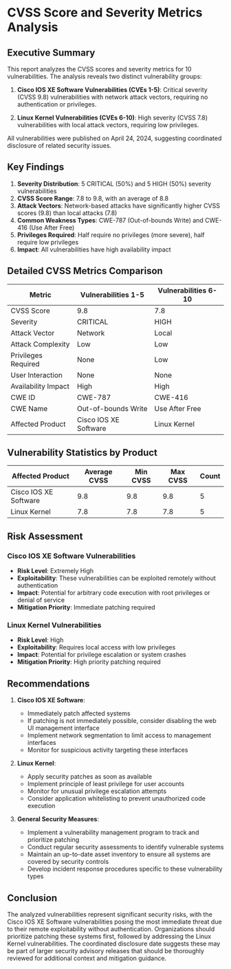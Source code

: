 # CVSS Score and Severity Metrics Analysis

## Executive Summary

This report analyzes the CVSS scores and severity metrics for 10 vulnerabilities. The analysis reveals two distinct vulnerability groups:

1. **Cisco IOS XE Software Vulnerabilities (CVEs 1-5)**: Critical severity (CVSS 9.8) vulnerabilities with network attack vectors, requiring no authentication or privileges.

2. **Linux Kernel Vulnerabilities (CVEs 6-10)**: High severity (CVSS 7.8) vulnerabilities with local attack vectors, requiring low privileges.

All vulnerabilities were published on April 24, 2024, suggesting coordinated disclosure of related security issues.

## Key Findings

1. **Severity Distribution**: 5 CRITICAL (50%) and 5 HIGH (50%) severity vulnerabilities
2. **CVSS Score Range**: 7.8 to 9.8, with an average of 8.8
3. **Attack Vectors**: Network-based attacks have significantly higher CVSS scores (9.8) than local attacks (7.8)
4. **Common Weakness Types**: CWE-787 (Out-of-bounds Write) and CWE-416 (Use After Free)
5. **Privileges Required**: Half require no privileges (more severe), half require low privileges
6. **Impact**: All vulnerabilities have high availability impact

## Detailed CVSS Metrics Comparison

| Metric | Vulnerabilities 1-5 | Vulnerabilities 6-10 |
|--------|---------------------|----------------------|
| CVSS Score | 9.8 | 7.8 |
| Severity | CRITICAL | HIGH |
| Attack Vector | Network | Local |
| Attack Complexity | Low | Low |
| Privileges Required | None | Low |
| User Interaction | None | None |
| Availability Impact | High | High |
| CWE ID | CWE-787 | CWE-416 |
| CWE Name | Out-of-bounds Write | Use After Free |
| Affected Product | Cisco IOS XE Software | Linux Kernel |

## Vulnerability Statistics by Product

| Affected Product | Average CVSS | Min CVSS | Max CVSS | Count |
|------------------|--------------|----------|----------|-------|
| Cisco IOS XE Software | 9.8 | 9.8 | 9.8 | 5 |
| Linux Kernel | 7.8 | 7.8 | 7.8 | 5 |

## Risk Assessment

### Cisco IOS XE Software Vulnerabilities
- **Risk Level**: Extremely High
- **Exploitability**: These vulnerabilities can be exploited remotely without authentication
- **Impact**: Potential for arbitrary code execution with root privileges or denial of service
- **Mitigation Priority**: Immediate patching required

### Linux Kernel Vulnerabilities
- **Risk Level**: High
- **Exploitability**: Requires local access with low privileges
- **Impact**: Potential for privilege escalation or system crashes
- **Mitigation Priority**: High priority patching required

## Recommendations

1. **Cisco IOS XE Software**:
   - Immediately patch affected systems
   - If patching is not immediately possible, consider disabling the web UI management interface
   - Implement network segmentation to limit access to management interfaces
   - Monitor for suspicious activity targeting these interfaces

2. **Linux Kernel**:
   - Apply security patches as soon as available
   - Implement principle of least privilege for user accounts
   - Monitor for unusual privilege escalation attempts
   - Consider application whitelisting to prevent unauthorized code execution

3. **General Security Measures**:
   - Implement a vulnerability management program to track and prioritize patching
   - Conduct regular security assessments to identify vulnerable systems
   - Maintain an up-to-date asset inventory to ensure all systems are covered by security controls
   - Develop incident response procedures specific to these vulnerability types

## Conclusion

The analyzed vulnerabilities represent significant security risks, with the Cisco IOS XE Software vulnerabilities posing the most immediate threat due to their remote exploitability without authentication. Organizations should prioritize patching these systems first, followed by addressing the Linux Kernel vulnerabilities. The coordinated disclosure date suggests these may be part of larger security advisory releases that should be thoroughly reviewed for additional context and mitigation guidance.